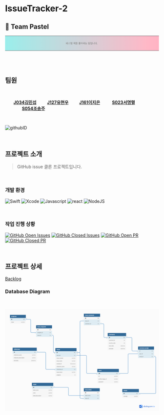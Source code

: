 # IssueTracker-2

## 🎨 Team Pastel

![](./docs/images/pastel.png)

<br>

<br>

## 팀원

<br>

&nbsp;&nbsp;&nbsp;&nbsp;&nbsp;&nbsp;&nbsp;<strong>[J034김민섭](https://github.com/msmk530)</strong>
&nbsp;&nbsp;&nbsp;&nbsp;&nbsp;&nbsp;&nbsp;&nbsp;<strong>[J127유현우](https://github.com/puba5)</strong>
&nbsp;&nbsp;&nbsp;&nbsp;&nbsp;&nbsp;&nbsp;&nbsp;<strong>[J161이지은](https://github.com/zlrlo)</strong>
&nbsp;&nbsp;&nbsp;&nbsp;&nbsp;&nbsp;&nbsp;&nbsp;&nbsp;<strong>[S023서명렬](https://github.com/fElix-MR)</strong>
&nbsp;&nbsp;&nbsp;&nbsp;&nbsp;&nbsp;&nbsp;&nbsp;&nbsp;&nbsp;&nbsp;&nbsp;&nbsp;&nbsp;<strong>[S054조송주](https://github.com/songjucho)</strong>

<br>

![githubID](https://user-images.githubusercontent.com/49441876/97608232-6856e680-1a55-11eb-8ee9-f03cf0c7457f.gif)

<br>

## 프로젝트 소개

> GitHub issue 클론 프로젝트입니다.

<br>

### 개발 환경

![Swift](https://img.shields.io/badge/swift-v5.1-orange?logo=swift)
![Xcode](https://img.shields.io/badge/xcode-v12.1-blue?logo=xcode)
![Javascript](https://img.shields.io/badge/javascript-ES6+-yellow?logo=javascript)
![react](https://img.shields.io/badge/react-0.0-9cf?logo=react)
![NodeJS](https://img.shields.io/badge/node.js-v12.18.3-green?logo=node.js)

<br>

### 작업 진행 상황

[![GitHub Open Issues](https://img.shields.io/github/issues-raw/boostcamp-2020/IssueTracker-2?color=green)](https://github.com/boostcamp-2020/IssueTracker-2/issues)
[![GitHub Closed Issues](https://img.shields.io/github/issues-closed-raw/boostcamp-2020/IssueTracker-2?color=red)](https://github.com/boostcamp-2020/IssueTracker-2/issues)
[![GitHub Open PR](https://img.shields.io/github/issues-pr-raw/boostcamp-2020/IssueTracker-2?color=green)](https://github.com/boostcamp-2020/IssueTracker-2/issues)
[![GitHub Closed PR](https://img.shields.io/github/issues-pr-closed-raw/boostcamp-2020/IssueTracker-2?color=red)](https://github.com/boostcamp-2020/IssueTracker-2/issues)

<br>

## 프로젝트 상세

[Backlog](https://docs.google.com/spreadsheets/d/1X5dBBIllFMjnaLvKmocZAZ3RWysQW1DdZlQlCsELIT0/edit?ts=5f9a4a1c#gid=1554475908)

### Database Diagram

<br>

![ERD](./docs/images/erd.png)
